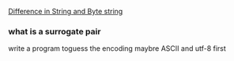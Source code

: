 [Difference in String and Byte string](https://stackoverflow.com/questions/6224052/what-is-the-difference-between-a-string-and-a-byte-string)

### what is a surrogate pair

write a program toguess the encoding
maybre ASCII and utf-8 first

